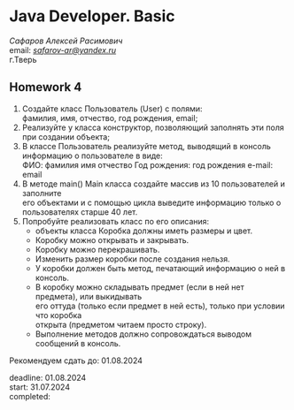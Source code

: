 # Java Developer. Basic  

_Сафаров Алексей Расимович_  
email: *safarov-ar@yandex.ru*  
г.Тверь

## Homework 4

1. Создайте класс Пользователь (User) с полями:  
 фамилия, имя, отчество, год рождения, email;
2. Реализуйте у класса конструктор, позволяющий заполнять эти поля при создании объекта;
3. В классе Пользователь реализуйте метод, выводящий в консоль информацию о пользователе в виде:  
   ФИО: фамилия имя отчество
   Год рождения: год рождения
   e-mail: email
4. В методе main() Main класса создайте массив из 10 пользователей и заполните  
 его объектами и с помощью цикла выведите информацию только о пользователях старше 40 лет.
5. Попробуйте реализовать класс по его описания:
   - объекты класса Коробка должны иметь размеры и цвет. 
   - Коробку можно открывать и закрывать. 
   - Коробку можно перекрашивать. 
   - Изменить размер коробки после создания нельзя.
   - У коробки должен быть метод, печатающий информацию о ней в консоль.
   - В коробку можно складывать предмет (если в ней нет предмета), или выкидывать  
     его оттуда (только если предмет в ней есть), только при условии что коробка  
     открыта (предметом читаем просто строку). 
   - Выполнение методов должно сопровождаться выводом сообщений в консоль.

Рекомендуем сдать до: 01.08.2024

deadline: 01.08.2024   
start: 31.07.2024     
completed:    